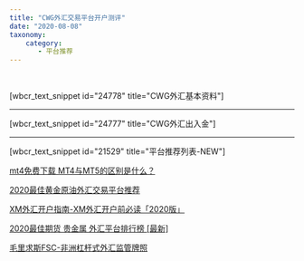 ```yaml
---
title: "CWG外汇交易平台开户测评"
date: "2020-08-08"
taxonomy:
    category: 
       - 平台推荐
---
```


 

\[wbcr\_text\_snippet id="24778" title="CWG外汇基本资料"\]

* * *

\[wbcr\_text\_snippet id="24777" title="CWG外汇出入金"\]

* * *

\[wbcr\_text\_snippet id="21529" title="平台推荐列表-NEW"\]

[mt4免费下载 MT4与MT5的区别是什么？](https://we.laowei8.com/mt4-vs-mt5.html)

[2020最佳黄金原油外汇交易平台推荐](https://we.laowei8.com/best-forex-brokers.html)

[XM外汇开户指南-XM外汇开户前必读「2020版」](https://we.laowei8.com/xm-forex-broker-guide.html)

[2020最佳期货 贵金属 外汇平台排行榜 \[最新\]](https://we.laowei8.com/best-forex-website-2019.html)

[毛里求斯FSC-非洲杠杆式外汇监管牌照](https://we.laowei8.com/fsc-gov.html)
